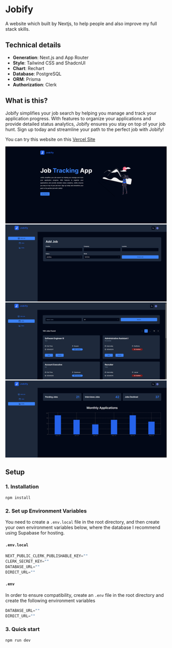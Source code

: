 # Jobify

A website which built by Nextjs, to help people and also improve my full stack skills.

## Technical details

- **Generation**: Next.js and App Router
- **Style**: Tailwind CSS and ShadcnUI
- **Chart**: Rechart
- **Database**: PostgreSQL
- **ORM**: Prisma
- **Authorization**: Clerk

## What is this?

Jobify simplifies your job search by helping you manage and track your application progress. With features to organize your applications and provide detailed status analytics, Jobify ensures you stay on top of your job hunt. Sign up today and streamline your path to the perfect job with Jobify!

You can try this website on this [Vercel Site](https://jobify-nine-tau.vercel.app/)

![image](https://github.com/Coding-man-Chen/Jobify/blob/main/IMG/homePageDark.jpg)
![image](https://github.com/Coding-man-Chen/Jobify/blob/main/IMG/addJob.jpg)
![image](https://github.com/Coding-man-Chen/Jobify/blob/main/IMG/jobList.jpg)
![image](https://github.com/Coding-man-Chen/Jobify/blob/main/IMG/jobsStats.jpg)

## Setup

### 1. Installation

```bash
npm install
```

### 2. Set up Environment Variables

You need to create a `.env.local` file in the root directory, and then create your own environment variables below, where the database I recommend using Supabase for hosting.

#### `.env.local`

```ts
NEXT_PUBLIC_CLERK_PUBLISHABLE_KEY=""
CLERK_SECRET_KEY=""
DATABASE_URL=""
DIRECT_URL=""
```

#### `.env`

In order to ensure compatibility, create an `.env` file in the root directory and create the following environment variables

```ts
DATABASE_URL=""
DIRECT_URL=""
```

### 3. Quick start

```bash
npm run dev
```







